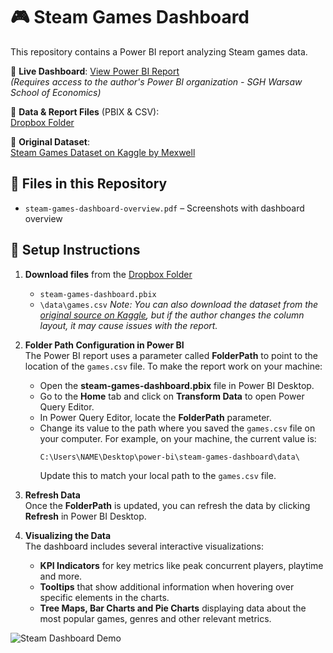 # 🎮 Steam Games Dashboard

This repository contains a Power BI report analyzing Steam games data.

🔗 **Live Dashboard**: [View Power BI Report](https://mateuszmachowina.github.io/power-bi/)  
_(Requires access to the author's Power BI organization - SGH Warsaw School of Economics)_

📁 **Data & Report Files** (PBIX & CSV):  
[Dropbox Folder](https://www.dropbox.com/scl/fo/pmlkytelrngcq355sudr8/ANhIpyJfX_slSb3Xf0OcMMg?rlkey=3cs9o3qc67xoimswj7gem37m0&st=ihukqkwf&dl=0)

📄 **Original Dataset**:  
[Steam Games Dataset on Kaggle by Mexwell](https://www.kaggle.com/datasets/mexwell/steamgames)

## 📂 Files in this Repository

- `steam-games-dashboard-overview.pdf` – Screenshots with dashboard overview

## 🔧 Setup Instructions

1. **Download files** from the [Dropbox Folder](https://www.dropbox.com/scl/fo/pmlkytelrngcq355sudr8/ANhIpyJfX_slSb3Xf0OcMMg?rlkey=3cs9o3qc67xoimswj7gem37m0&st=ihukqkwf&dl=0)
   - `steam-games-dashboard.pbix`
   - `\data\games.csv`
   _Note: You can also download the dataset from the [original source on Kaggle](https://www.kaggle.com/datasets/mexwell/steamgames), but if the author changes the column layout, it may cause issues with the report._

2. **Folder Path Configuration in Power BI**  
   The Power BI report uses a parameter called **FolderPath** to point to the location of the `games.csv` file. To make the report work on your machine:
   
   - Open the **steam-games-dashboard.pbix** file in Power BI Desktop.
   - Go to the **Home** tab and click on **Transform Data** to open Power Query Editor.
   - In Power Query Editor, locate the **FolderPath** parameter.
   - Change its value to the path where you saved the `games.csv` file on your computer. For example, on your machine, the current value is:
     ```
     C:\Users\NAME\Desktop\power-bi\steam-games-dashboard\data\
     ```
     Update this to match your local path to the `games.csv` file.

3. **Refresh Data**  
   Once the **FolderPath** is updated, you can refresh the data by clicking **Refresh** in Power BI Desktop.

4. **Visualizing the Data**  
   The dashboard includes several interactive visualizations:
   - **KPI Indicators** for key metrics like peak concurrent players, playtime and more.
   - **Tooltips** that show additional information when hovering over specific elements in the charts.
   - **Tree Maps, Bar Charts and Pie Charts** displaying data about the most popular games, genres and other relevant metrics.

![Steam Dashboard Demo](assets/steam-games-dashboard-overview.gif)

